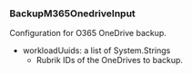 ### BackupM365OnedriveInput
Configuration for O365 OneDrive backup.

- workloadUuids: a list of System.Strings
  - Rubrik IDs of the OneDrives to backup.
